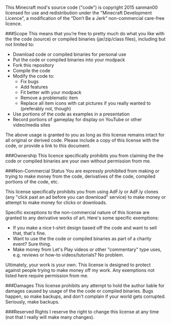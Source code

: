 This Minecraft mod's source code ("code") is copyright 2015 sanman00 licensed for use and redistribution under the "Minecraft Development Licence", a modification of the “Don’t Be a Jerk” non-commercial care-free licence.

###Scope
This means that you’re free to pretty much do what you like with the the code (source) or compiled binaries (jar/zip/class files), including but not limited to:
* Download code or compiled binaries for personal use
* Put the code or compiled binaries into your modpack
* Fork this repository
* Compile the code
* Modify the code to: 
  * Fix bugs 
  * Add features 
  * Fit better with your modpack
  * Remove a problematic item
  * Replace all item icons with cat pictures if you really wanted to (preferably not, though)
* Use portions of the code as examples in a presentation
* Record portions of gameplay for display on YouTube or other video/media sites

The above usage is granted to you as long as this license remains intact for all original or derived code. Please include a copy of this license with the code, or provide a link to this document.

###Ownership
This licence specifically prohibits you from claiming the the code or compiled binaries are your own without permission from me. 

###Non-Commercial Status
You are expressly prohibited from making or trying to make money from the code, derivatives of the code, compiled portions of the code, etc.

This license specifically prohibits you from using AdF.ly or AdF.ly clones (any "click past an ad before you can download" service) to make money or attempt to make money for clicks or downloads.

Specific exceptions to the non-commercial nature of this license are granted to any derivative works of art. Here's some specific exemptions:
* If you make a nice t-shirt design based off the code and want to sell that, that's fine.
* Want to use the the code or compiled binaries as part of a charity event? Sure thing.
* Make money from Let's Play videos or other "commentary" type uses, e.g. reviews or how-to videos/tutorials? No problem.

Ultimately, your work is your own. This license is designed to protect against people trying to make money off my work. Any exemptions not listed here require permission from me.

###Damages
This license prohibits any attempt to hold the author liable for damages caused by usage of the the code or compiled binaries. Bugs happen, so make backups, and don't complain if your world gets corrupted. Seriously, make backups.

###Reserved Rights
I reserve the right to change this license at any time (not that I really will make many changes).

